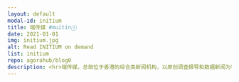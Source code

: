 ```yaml
---
layout: default
modal-id: initium
title: 端传媒 #muitinⒾ
date: 2021-01-01
img: initium.jpg
alt: Read INITIUM on demand
list: initium
repo: agorahub/blog0
description: <hr>端传媒，总部位于香港的综合类新闻机构，以原创调查报导和数据新闻为特色，深度解析大中华地区及国际事务，提供中立新闻报导。
---
```

